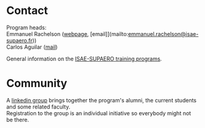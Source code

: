 # Contact

Program heads:<br>
Emmanuel Rachelson ([webpage](https://personnel.isae-supaero.fr/emmanuel-rachelson), [email]](mailto:emmanuel.rachelson@isae-supaero.fr))<br>
Carlos Aguilar ([mail](mailto:carlos.aguilar@isae-supaero.fr))

General information on the [ISAE-SUPAERO training programs](http://www.isae-supaero.fr).

# Community

A [linkedin group](https://www.linkedin.com/groups/12006478) brings together the program's alumni, the current students and some related faculty.<br>
Registration to the group is an individual initiative so everybody might not be there.


